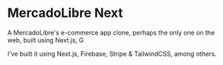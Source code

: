 # MercadoLibre Next

A MercadoLibre's e-commerce app clone, perhaps the only one on the web, built using Next.js, G

I've built it using Next.js, Firebase, Stripe & TailwindCSS, among others.
